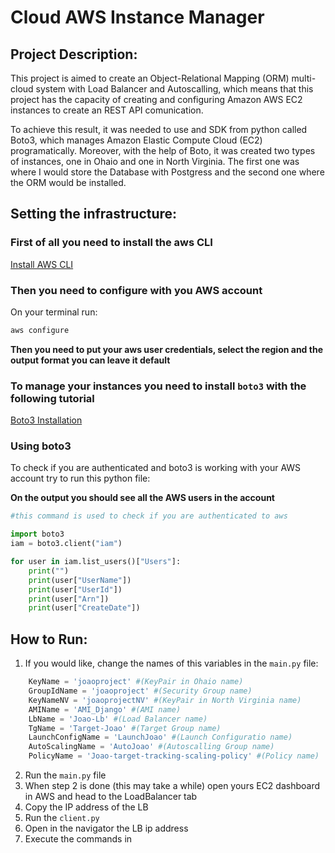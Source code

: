 # Cloud AWS Instance Manager

## Project Description:

This project is aimed to create an Object-Relational Mapping (ORM) multi-cloud system with Load Balancer and Autoscalling, which means that this project has the capacity of creating and configuring Amazon AWS EC2 instances to create an REST API comunication.

To achieve this result, it was needed to use and SDK from python called Boto3, which manages Amazon Elastic Compute Cloud (EC2) programatically. Moreover, with the help of Boto, it was created two types of instances, one in Ohaio and one in North Virginia. The first one was where I would store the Database with Postgress and the second one where the ORM would be installed. 


## Setting the infrastructure:

### First of all you need to install the aws CLI

<a href="https://docs.aws.amazon.com/cli/latest/userguide/getting-started-install.html">Install AWS CLI</a>

### Then you need to configure with you AWS account

On your terminal run:

```bash
aws configure
```

**Then you need to put your aws user credentials, select the region and the output format you can leave it default**

### To manage your instances you need to install `boto3` with the following tutorial

<a href="https://boto3.amazonaws.com/v1/documentation/api/latest/guide/quickstart.html#installation">Boto3 Installation</a>

### Using boto3

To check if you are authenticated and boto3 is working with your AWS account try to run this python file:

**On the output you should see all the AWS users in the account**

```python
#this command is used to check if you are authenticated to aws

import boto3
iam = boto3.client("iam")

for user in iam.list_users()["Users"]:
    print("")
    print(user["UserName"])
    print(user["UserId"])
    print(user["Arn"])
    print(user["CreateDate"])
```


## How to Run:

1. If you would like, change the names of this variables in the `main.py` file:

```python
    KeyName = 'joaoproject' #(KeyPair in Ohaio name)
    GroupIdName = 'joaoproject' #(Security Group name)
    KeyNameNV = 'joaoprojectNV' #(KeyPair in North Virginia name)
    AMIName = 'AMI_Django' #(AMI name)
    LbName = 'Joao-Lb' #(Load Balancer name)
    TgName = 'Target-Joao' #(Target Group name)
    LaunchConfigName = 'LaunchJoao' #(Launch Configuratio name)
    AutoScalingName = 'AutoJoao' #(Autoscalling Group name)
    PolicyName = 'Joao-target-tracking-scaling-policy' #(Policy name)
```

2. Run the `main.py` file
3. When step 2 is done (this may take a while) open yours EC2 dashboard in AWS and head to the LoadBalancer tab
4. Copy the IP address of the LB
5. Run the `client.py`
6. Open in the navigator the LB ip address
7. Execute the commands in 
